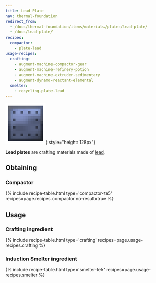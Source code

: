 ```yaml
---
title: Lead Plate
nav: thermal-foundation
redirect_from:
  - /docs/thermal-foundation/items/materials/plates/lead-plate/
  - /docs/lead-plate/
recipes:
  compactor:
    - plate-lead
usage-recipes:
  crafting:
    - augment-machine-compactor-gear
    - augment-machine-refinery-potion
    - augment-machine-extruder-sedimentary
    - augment-dynamo-reactant-elemental
  smelter:
    - recycling-plate-lead
---
```


![Lead plate](/assets/images/thermal-foundation/plate-lead.png){:style="height: 128px"}


**Lead plates** are crafting materials made of [lead](/docs/thermal-foundation/lead-ingot/).


Obtaining
---------

### Compactor
{% include recipe-table.html type='compactor-te5' recipes=page.recipes.compactor no-result=true %}


Usage
-----

### Crafting ingredient
{% include recipe-table.html type='crafting' recipes=page.usage-recipes.crafting %}

### Induction Smelter ingredient
{% include recipe-table.html type='smelter-te5' recipes=page.usage-recipes.smelter %}
